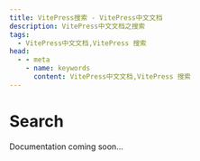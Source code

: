 ```yaml
---
title: VitePress搜索 - VitePress中文文档
description: VitePress中文文档之搜索
tags: 
  - VitePress中文文档,VitePress 搜索
head:
  - - meta
    - name: keywords
      content: VitePress中文文档,VitePress 搜索
---
```


# Search

Documentation coming soon...